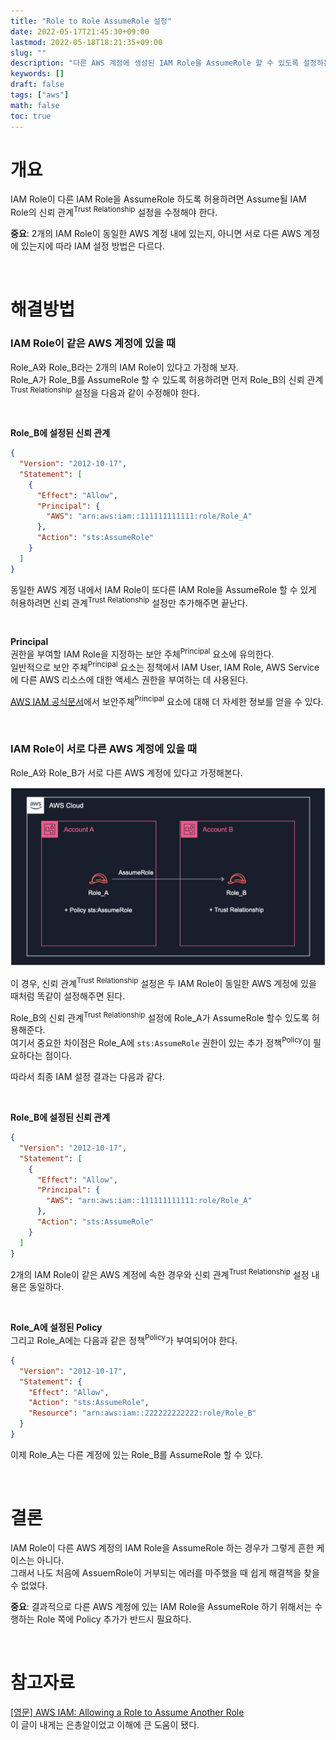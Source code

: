 ```yaml
---
title: "Role to Role AssumeRole 설정"
date: 2022-05-17T21:45:30+09:00
lastmod: 2022-05-18T18:21:35+09:00
slug: ""
description: "다른 AWS 계정에 생성된 IAM Role을 AssumeRole 할 수 있도록 설정하는 방법을 소개한다."
keywords: []
draft: false
tags: ["aws"]
math: false
toc: true
---
```


# 개요

IAM Role이 다른 IAM Role을 AssumeRole 하도록 허용하려면 Assume될 IAM Role의 신뢰 관계<sup>Trust Relationship</sup> 설정을 수정해야 한다.  

**중요**: 2개의 IAM Role이 동일한 AWS 계정 내에 있는지, 아니면 서로 다른 AWS 계정에 있는지에 따라 IAM 설정 방법은 다르다.

<br>

# 해결방법

### IAM Role이 같은 AWS 계정에 있을 때

Role_A와 Role_B라는 2개의 IAM Role이 있다고 가정해 보자.  
Role_A가 Role_B를 AssumeRole 할 수 있도록 허용하려면 먼저 Role_B의 신뢰 관계<sup>Trust Relationship</sup> 설정을 다음과 같이 수정해야 한다.

<br>

**Role_B에 설정된 신뢰 관계**  
```json
{
  "Version": "2012-10-17",
  "Statement": [
    {
      "Effect": "Allow",
      "Principal": {
        "AWS": "arn:aws:iam::111111111111:role/Role_A"
      },
      "Action": "sts:AssumeRole"
    }
  ]
}
```

동일한 AWS 계정 내에서 IAM Role이 또다른 IAM Role을 AssumeRole 할 수 있게 허용하려면 신뢰 관계<sup>Trust Relationship</sup> 설정만 추가해주면 끝난다.

<br>

**Principal**  
권한을 부여할 IAM Role을 지정하는 보안 주체<sup>Principal</sup> 요소에 유의한다.  
일반적으로 보안 주체<sup>Principal</sup> 요소는 정책에서 IAM User, IAM Role, AWS Service에 다른 AWS 리소스에 대한 액세스 권한을 부여하는 데 사용된다.  

[AWS IAM 공식문서](https://docs.aws.amazon.com/ko_kr/IAM/latest/UserGuide/reference_policies_elements_principal.html)에서 보안주체<sup>Principal</sup> 요소에 대해 더 자세한 정보를 얻을 수 있다.  

<br>

### IAM Role이 서로 다른 AWS 계정에 있을 때

Role_A와 Role_B가 서로 다른 AWS 계정에 있다고 가정해본다.  

![](./1.png)

이 경우, 신뢰 관계<sup>Trust Relationship</sup> 설정은 두 IAM Role이 동일한 AWS 계정에 있을 때처럼 똑같이 설정해주면 된다.

Role_B의 신뢰 관계<sup>Trust Relationship</sup> 설정에 Role_A가 AssumeRole 할수 있도록 허용해준다.  
여기서 중요한 차이점은 Role_A에 `sts:AssumeRole` 권한이 있는 추가 정책<sup>Policy</sup>이 필요하다는 점이다.

따라서 최종 IAM 설정 결과는 다음과 같다.

<br>

**Role_B에 설정된 신뢰 관계**

```json
{
  "Version": "2012-10-17",
  "Statement": [
    {
      "Effect": "Allow",
      "Principal": {
        "AWS": "arn:aws:iam::111111111111:role/Role_A"
      },
      "Action": "sts:AssumeRole"
    }
  ]
}
```
2개의 IAM Role이 같은 AWS 계정에 속한 경우와 신뢰 관계<sup>Trust Relationship</sup> 설정 내용은 동일하다.  

<br>

**Role_A에 설정된 Policy**  
그리고 Role_A에는 다음과 같은 정책<sup>Policy</sup>가 부여되어야 한다.

```json
{
  "Version": "2012-10-17",
  "Statement": {
    "Effect": "Allow",
    "Action": "sts:AssumeRole",
    "Resource": "arn:aws:iam::222222222222:role/Role_B"
  }
}
```

이제 Role_A는 다른 계정에 있는 Role_B를 AssumeRole 할 수 있다.

<br>

# 결론

IAM Role이 다른 AWS 계정의 IAM Role을 AssumeRole 하는 경우가 그렇게 흔한 케이스는 아니다.  
그래서 나도 처음에 AssuemRole이 거부되는 에러를 마주했을 때 쉽게 해결책을 찾을 수 없었다.  

**중요**: 결과적으로 다른 AWS 계정에 있는 IAM Role을 AssumeRole 하기 위해서는 수행하는 Role 쪽에 Policy 추가가 반드시 필요하다.

<br>

# 참고자료  

[[영문] AWS IAM: Allowing a Role to Assume Another Role](https://nelsonfigueroa.dev/aws-iam-allowing-a-role-to-assume-another-role/)  
이 글이 내게는 은총알이었고 이해에 큰 도움이 됐다.  